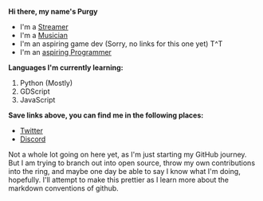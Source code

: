 **Hi there, my name's Purgy**

- I'm a [Streamer](https://twitch.tv/purgy)
- I'm a [Musician](https://www.youtube.com/backfrompurgatory)
- I'm an aspiring game dev (Sorry, no links for this one yet) T^T
- I'm an [aspiring Programmer](https://github.com/The-Purgy)

**Languages I'm currently learning:**
1. Python (Mostly)
1. GDScript
1. JavaScript

**Save links above, you can find me in the following places:**
- [Twitter](https://twitter.com/The_Purgy)
- [Discord](https://discord.gg/7fqJXNF)

Not a whole lot going on here yet, as I'm just starting my GitHub journey.  But I am trying to branch out into open source, throw my own contributions into the ring, and maybe one day be able to say I know what I'm doing, hopefully.  I'll attempt to make this prettier as I learn more about the markdown conventions of github.

<!---
The-Purgy/The-Purgy is a ✨ special ✨ repository because its `README.md` (this file) appears on your GitHub profile.
You can click the Preview link to take a look at your changes.
--->
